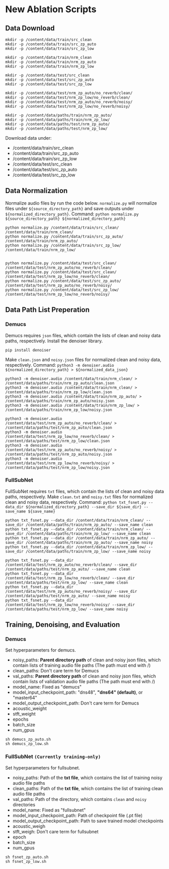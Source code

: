 # New Ablation Scripts
## Data Download
```
mkdir -p /content/data/train/src_clean 
mkdir -p /content/data/train/src_zp_auto
mkdir -p /content/data/train/src_zp_low

mkdir -p /content/data/train/nrm_clean 
mkdir -p /content/data/train/nrm_zp_auto
mkdir -p /content/data/train/nrm_zp_low

mkdir -p /content/data/test/src_clean
mkdir -p /content/data/test/src_zp_auto
mkdir -p /content/data/test/src_zp_low

mkdir -p /content/data/test/nrm_zp_auto/no_reverb/clean/
mkdir -p /content/data/test/nrm_zp_low/no_reverb/clean/
mkdir -p /content/data/test/nrm_zp_auto/no_reverb/noisy/
mkdir -p /content/data/test/nrm_zp_low/no_reverb/noisy/

mkdir -p /content/data/paths/train/nrm_zp_auto/
mkdir -p /content/data/paths/train/nrm_zp_low/
mkdir -p /content/data/paths/test/nrm_zp_auto/
mkdir -p /content/data/paths/test/nrm_zp_low/
```
Download data under:
- /content/data/train/src_clean
- /content/data/train/src_zp_auto
- /content/data/train/src_zp_low
- /content/data/test/src_clean
- /content/data/test/src_zp_auto
- /content/data/test/src_zp_low


## Data Normalization
Normalize audio files by run the code below.
`normalize.py` will normalize files under `${source_directory_path}` and save outputs under `${normalized_directory_path}`.
Command: `python normalize.py ${source_directory_path} ${normalized_directory_path}`
```
python normalize.py /content/data/train/src_clean/ /content/data/train/nrm_clean/
python normalize.py /content/data/train/src_zp_auto/ /content/data/train/nrm_zp_auto/
python normalize.py /content/data/train/src_zp_low/ /content/data/train/nrm_zp_low/


python normalize.py /content/data/test/src_clean/ /content/data/test/nrm_zp_auto/no_reverb/clean/
python normalize.py /content/data/test/src_clean/ /content/data/test/nrm_zp_low/no_reverb/clean/
python normalize.py /content/data/test/src_zp_auto/ /content/data/test/nrm_zp_auto/no_reverb/noisy/
python normalize.py /content/data/test/src_zp_low/ /content/data/test/nrm_zp_low/no_reverb/noisy/
```
## Data Path List Preperation
### Demucs
Demucs requires `json` files, which contain the lists of clean and noisy data paths, respectively.
Install the denoiser library.
```
pip install denoiser
```
Make `clean.json` and `noisy.json` files for normalized clean and noisy data, respectively.
Command: `python3 -m denoiser.audio ${normalized_directory_path} > ${normalized_data_json}`
```
python3 -m denoiser.audio /content/data/train/nrm_clean/ > /content/data/paths/train/nrm_zp_auto/clean.json
python3 -m denoiser.audio /content/data/train/nrm_clean/ > /content/data/paths/train/nrm_zp_low/clean.json
python3 -m denoiser.audio /content/data/train/nrm_zp_auto/ > /content/data/paths/train/nrm_zp_auto/noisy.json
python3 -m denoiser.audio /content/data/train/nrm_zp_low/ > /content/data/paths/train/nrm_zp_low/noisy.json

python3 -m denoiser.audio /content/data/test/nrm_zp_auto/no_reverb/clean/ > /content/data/paths/test/nrm_zp_auto/clean.json
python3 -m denoiser.audio /content/data/test/nrm_zp_low/no_reverb/clean/ > /content/data/paths/test/nrm_zp_low/clean.json
python3 -m denoiser.audio /content/data/test/nrm_zp_auto/no_reverb/noisy/ > /content/data/paths/test/nrm_zp_auto/noisy.json
python3 -m denoiser.audio /content/data/test/nrm_zp_low/no_reverb/noisy/ > /content/data/paths/test/nrm_zp_low/noisy.json
```
### FullSubNet
FullSubNet requires `txt` files, which contain the lists of clean and noisy data paths, respectively.
Make `clean.txt` and `noisy.txt` files for normalized clean and noisy data, respectively.
Command: `python txt_fsnet.py --data_dir ${normalized_directory_path} --save_dir ${save_dir} --save_name ${save_name}`
```
python txt_fsnet.py --data_dir /content/data/train/nrm_clean/ --save_dir /content/data/paths/train/nrm_zp_auto/ --save_name clean
python txt_fsnet.py --data_dir /content/data/train/nrm_clean/ --save_dir /content/data/paths/train/nrm_zp_low/ --save_name clean
python txt_fsnet.py --data_dir /content/data/train/nrm_zp_auto/ --save_dir /content/data/paths/train/nrm_zp_auto/ --save_name noisy
python txt_fsnet.py --data_dir /content/data/train/nrm_zp_low/ --save_dir /content/data/paths/train/nrm_zp_low/ --save_name noisy

python txt_fsnet.py --data_dir /content/data/test/nrm_zp_auto/no_reverb/clean/ --save_dir /content/data/paths/test/nrm_zp_auto/ --save_name clean
python txt_fsnet.py --data_dir /content/data/test/nrm_zp_low/no_reverb/clean/ --save_dir /content/data/paths/test/nrm_zp_low/ --save_name clean
python txt_fsnet.py --data_dir /content/data/test/nrm_zp_auto/no_reverb/noisy/ --save_dir /content/data/paths/test/nrm_zp_auto/ --save_name noisy
python txt_fsnet.py --data_dir /content/data/test/nrm_zp_low/no_reverb/noisy/ --save_dir /content/data/paths/test/nrm_zp_low/ --save_name noisy
```

## Training, Denoising, and Evaluation 
### Demucs
Set hyperparameters for demucs.
- noisy_paths: **Parent directory path** of clean and noisy json files, which contain lists of training audio file paths (The path must end with /)
- clean_paths: Don't care term for Demucs
- val_paths: **Parent directory path** of clean and noisy json files, which contain lists of validation audio file paths (The path must end with /)
- model_name: Fixed as "demucs"
- model_input_checkpoint_path: "dns48", **"dns64" (default)**, or "master64"
- model_output_checkpoint_path: Don't care term for Demucs
- acoustic_weight
- stft_weight
- epochs
- batch_size
- num_gpus
```
sh demucs_zp_auto.sh
sh demucs_zp_low.sh
```
### FullSubNet `(Currently training-only)`
Set hyperparameters for fullsubnet.
- noisy_paths: Path of the **txt file**, which contains the list of training noisy audio file paths  
- clean_paths: Path of the **txt file**, which contains the list of training clean audio file paths  
- val_paths: Path of the directory, which contains `clean` and `noisy` directories
- model_name: Fixed as "fullsubnet"
- model_input_checkpoint_path: Path of checkpoint file (.pt file)
- model_output_checkpoint_path: Path to save trained model checkpoints
- acoustic_weigh
- stft_weigh: Don't care term for fullsubnet
- epoch
- batch_size
- num_gpus
```
sh fsnet_zp_auto.sh
sh fsnet_zp_low.sh
```





<!--

# Prerequisite
Run cells in `Demucs_Denooiser_Training_Example.ipynb` and `FullSubNet_Denoiser_Training_Example.ipynb` to get the baseline codes (Demucs and FullSubNet) and pre-trained eGeMAPS estimator.

# DATASET
mkdir train
mkdir test

## Clean
### Train data (1/3)
wget -q https://cmu.box.com/shared/static/2c8wabvnh10j4izz4t5jv4ewt9xmotxd --content-disposition --show-progress
unzip -q src_clean.zip  -d train/
### Test data 
wget -q https://cmu.box.com/shared/static/z6f1iz3nic2d31zxnix3bn4ge7lz69p1 --content-disposition --show-progress
unzip -q src_clean.zip.1  -d test/

## Low denoising (denoising OFF)
### Train data (1/3)
wget -q https://cmu.box.com/shared/static/dve4yqo2cdfnn8lpp6mo8vddkxac3x2z --content-disposition --show-progress
unzip -q src_zm_phone_relay_low.zip  -d train/
### Test data 
wget -q https://cmu.box.com/shared/static/w45x9viyn6ugif32qa7vjvzi99onjhe1 --content-disposition --show-progress
unzip -q src_zm_phone_relay_low.zip.1  -d test/

## Auto denoising (denoising ON)
### Train data (1/3)
wget -q https://cmu.box.com/shared/static/65seuub7gwbhlphkdphk8b44sugojqa8 --content-disposition --show-progress
unzip -q src_zm_phone_relay_auto.zip  -d train/
### Test data 
wget -q https://cmu.box.com/shared/static/m05ovewmx0hdcpx5uzsorn8f8ec74br2 --content-disposition --show-progress
unzip -q src_zm_phone_relay_auto.zip.1  -d test/


## Data 
unzip -q 400-800-clean-noisy.zip -d new_data/
unzip -q 400-800-zpa.zip -d new_data/
unzip -q 400-800-zpl.zip -d new_data/

unzip -q 800-1200-zpa.zip -d new_data/
unzip -q 800-1200-zpl.zip -d new_data/
unzip -q 800-1200.zip  -d new_data/


## Data normalization

mkdir -p train/nrm_clean train/nrm_zm_phone_relay_low
mkdir -p test/nrm_clean test/nrm_zm_phone_relay_low

python normalize.py new_data/train/src_clean new_data/train/nrm_clean
python normalize.py new_data/train/src_noisy new_data/train/nrm_noisy
python normalize.py new_data/train/src_zp_low new_data/train/nrm_zp_low
python normalize.py new_data/train/src_zp_auto new_data/train/nrm_zp_auto

python normalize.py test/src_clean test/nrm_clean
python normalize.py test/src_zm_phone_relay_auto test/nrm_zm_phone_relay_auto
python normalize.py test/src_zm_phone_relay_low test/nrm_zm_phone_relay_low


## Validation dataset
rm -rf test/no_reverb/clean test/no_reverb/noisy
mkdir -p test/no_reverb/clean test/no_reverb/noisy
cd test/
cp -r nrm_clean/ clean/
cp -r nrm_zm_phone_relay_low/ noisy/
mv clean/ no_reverb/
mv noisy/ no_reverb/



# Evaluate BASELINE !!!
mkdir -p result/fullsubnet/nrm/baseline/low/
mkdir -p result/fullsubnet/nrm/baseline/auto/

python /content/TAPLoss-master/FullSubNet/recipes/dns_interspeech_2020/inference.py \
  -C /content/TAPLoss-master/FullSubNet/recipes/dns_interspeech_2020/fullsubnet/test_low.toml \
  -M /content/fullsubnet_best_model_58epochs.tar \
  -O result/fullsubnet/nrm/baseline/low/
  
python /content/TAPLoss-master/FullSubNet/recipes/dns_interspeech_2020/inference.py \
  -C /content/TAPLoss-master/FullSubNet/recipes/dns_interspeech_2020/fullsubnet/test_auto.toml \
  -M /content/fullsubnet_best_model_58epochs.tar \
  -O result/fullsubnet/nrm/baseline/auto/
  

python eval_metric.py --save_name denoised_fsnet_baseline_nrm_low --save_dir ./ --clean_dir test/nrm_clean/ --noisy_dir result/fullsubnet/nrm/baseline/low/
python eval_metric.py --save_name denoised_fsnet_baseline_nrm_auto --save_dir ./ --clean_dir test/nrm_clean/ --noisy_dir result/fullsubnet/nrm/baseline/auto/





# Run fine-tuning ()
## Set Configuration
python set_fsnet_finetune_train_cfg.py
## Train
torchrun --standalone --nnodes=1 --nproc_per_node=1 /content/TAPLoss-master/FullSubNet/recipes/dns_interspeech_2020/train.py -C /content/TAPLoss-master/FullSubNet/recipes/dns_interspeech_2020/fullsubnet/finetune_newdata_lr00001.toml -P /content/fullsubnet_best_model_58epochs.tar

## Validation (Choose the best model using tensorboard)
zip -q logs_finetune.zip -r /home/yunyangz/Documents/FullSubNet/code/FullSubNet/EXPs/finetune_newdata_lr00001/logs/*
tensorboard --logdir logs

python /content/TAPLoss-master/FullSubNet/recipes/dns_interspeech_2020/inference.py \
  -C /content/TAPLoss-master/FullSubNet/recipes/dns_interspeech_2020/fullsubnet/test_low.toml \
  -M [?] \
  -O result/fullsubnet/nrm/finetune/


## Test (low)
### Set Configuration
python set_fsnet_test_cfg.py

### Inference (One GPU is used by default)
mkdir -p result/fullsubnet/nrm/finetune/

python /content/TAPLoss-master/FullSubNet/recipes/dns_interspeech_2020/inference.py \
  -C /content/TAPLoss-master/FullSubNet/recipes/dns_interspeech_2020/fullsubnet/test_low.toml \
  -M [?] \
  -O result/fullsubnet/nrm/finetune/

### save results
cd result/fullsubnet/nrm/finetune/
zip -q denoised_fsnet_finetune_nrm_low.zip enhanced_0000/*



# Run fine-tuning (TapLoss)
## Set Configuration
python set_fsnet_taploss_train_cfg.py
## Train 
torchrun --standalone --nnodes=1 --nproc_per_node=1 /content/TAPLoss-master/FullSubNet/recipes/dns_interspeech_2020/train.py -C /content/TAPLoss-master/FullSubNet/recipes/dns_interspeech_2020/fullsubnet/taploss_newdata_005_lr00001.toml -P /content/fullsubnet_best_model_58epochs.tar

## Validation (Choose the best model using tensorboard)
zip logs_taploss_newdata_01_lr00001.zip -r /home/yunyangz/Documents/FullSubNet/code/FullSubNet/EXPs/taploss_newdata_05_lr00001/logs/*

tensorboard --logdir logs

## Test (low)
### Set Configuration
python set_fsnet_test_low_cfg.py

### Inference (One GPU is used by default)
mkdir -p result/fullsubnet/nrm/taploss/low/

python /content/TAPLoss-master/FullSubNet/recipes/dns_interspeech_2020/inference.py \
  -C /content/TAPLoss-master/FullSubNet/recipes/dns_interspeech_2020/fullsubnet/test_low.toml \
  -M /home/yunyangz/Documents/FullSubNet/code/FullSubNet/EXPs/taploss_train_003/checkpoints/model_0100.pth \
  -O result/fullsubnet/nrm/taploss/low/

### save results
cd result/fullsubnet/nrm/taploss/low/
zip -q /home/GMS/02_IDL-project/denoised_fsnet_taploss_nrm_low.zip enhanced_0000/*


## Test (auto)
### Set Configuration
python set_fsnet_test_auto_cfg.py

### Inference (One GPU is used by default)
mkdir -p result/fullsubnet/nrm/taploss/auto/

python /content/TAPLoss-master/FullSubNet/recipes/dns_interspeech_2020/inference.py \
  -C /content/TAPLoss-master/FullSubNet/recipes/dns_interspeech_2020/fullsubnet/test_auto.toml \
  -M /home/yunyangz/Documents/FullSubNet/code/FullSubNet/EXPs/custom_train/checkpoints/model_0030.pth \
  -O result/fullsubnet/nrm/taploss/auto/

### save results
cd result/fullsubnet/nrm/taploss/auto/
zip -q /home/GMS/02_IDL-project/denoised_fsnet_taploss_nrm_auto.zip enhanced_0000/*

-->